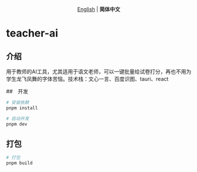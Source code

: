 <p align='center'>
<a href="https://github.com/qeout/teacher-ai/blob/main/EN_README.md">English</a> | <b>简体中文</b>
</p>

<!-- teacher-ai -->
<!-- 用于教师的AI工具，尤其适用于语文老师，可以一键批量给试卷打分。技术栈：文心一言、百度识图、tauri、react -->

# teacher-ai


## 介绍

用于教师的AI工具，尤其适用于语文老师，可以一键批量给试卷打分，再也不用为学生龙飞凤舞的字体苦恼。技术栈：文心一言、百度识图、tauri、react

##　开发

```bash
# 安装依赖
pnpm install

# 启动开发
pnpm dev
```

## 打包

```bash
# 打包
pnpm build
```


